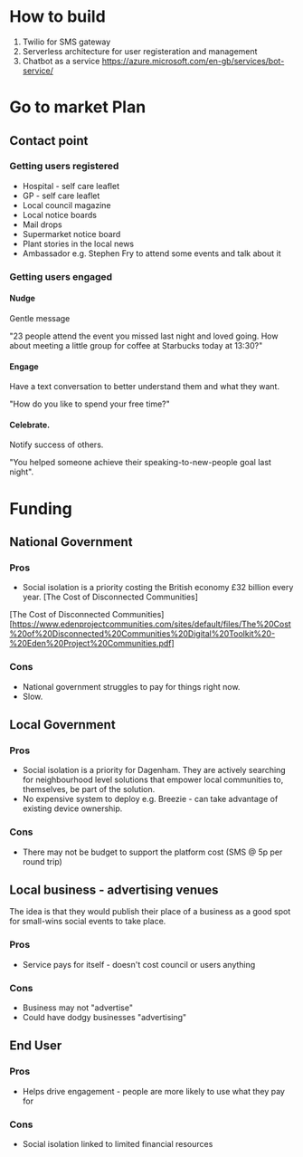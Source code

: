 # How to build

1. Twilio for SMS gateway
2. Serverless architecture for user registeration and management
3. Chatbot as a service https://azure.microsoft.com/en-gb/services/bot-service/

# Go to market Plan

## Contact point

### Getting users registered

- Hospital - self care leaflet
- GP - self care leaflet
- Local council magazine
- Local notice boards
- Mail drops
- Supermarket notice board
- Plant stories in the local news
- Ambassador e.g. Stephen Fry to attend some events and talk about it

### Getting users engaged

#### Nudge 

Gentle message 

"23 people attend the event you missed last night and loved going. How about meeting a little group for coffee at Starbucks today at 13:30?"

#### Engage

Have a text conversation to better understand them and what they want.

"How do you like to spend your free time?"


#### Celebrate. 

Notify success of others. 

"You helped someone achieve their speaking-to-new-people goal last night".


# Funding

## National Government

### Pros
- Social isolation is a priority costing the British economy £32 billion every year. [The Cost of Disconnected Communities]

[The Cost of Disconnected Communities][https://www.edenprojectcommunities.com/sites/default/files/The%20Cost%20of%20Disconnected%20Communities%20Digital%20Toolkit%20-%20Eden%20Project%20Communities.pdf]

### Cons
- National government struggles to pay for things right now.
- Slow.

## Local Government

### Pros
- Social isolation is a priority for Dagenham. They are actively searching for neighbourhood level solutions that empower local communities to, themselves, be part of the solution.
- No expensive system to deploy e.g. Breezie - can take advantage of existing device ownership. 

### Cons

- There may not be budget to support the platform cost (SMS @ 5p per round trip)

## Local business - advertising venues

The idea is that they would publish their place of a business as a good spot for small-wins social events to take place.

### Pros

- Service pays for itself - doesn't cost council or users anything

### Cons

- Business may not "advertise"
- Could have dodgy businesses "advertising"

## End User

### Pros 

- Helps drive engagement - people are more likely to use what they pay for


### Cons

- Social isolation linked to limited financial resources


